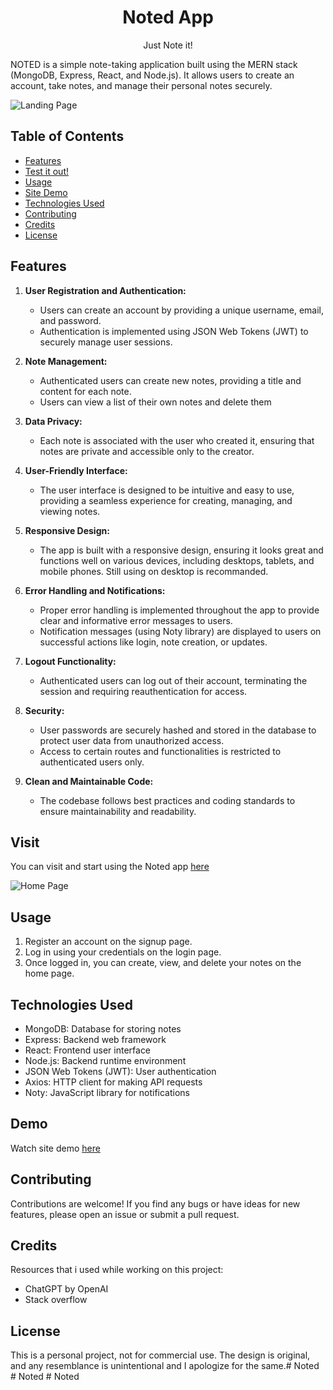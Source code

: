 <h1 align="center">Noted App</h1>
<p align="center">Just Note it!</p>

NOTED is a simple note-taking application built using the MERN stack (MongoDB, Express, React, and Node.js). It allows users to create an account, take notes, and manage their personal notes securely.

<img src="https://res.cloudinary.com/dwuyp1nss/image/upload/v1690240848/Website%20Demo/lak93vkzryojotuajefy.png" alt="Landing Page">

## Table of Contents
- [Features](#features)
- [Test it out!](#visit)
- [Usage](#usage)
- [Site Demo](#demo)
- [Technologies Used](#technologies-used)
- [Contributing](#contributing)
- [Credits](#credits)
- [License](#license)

## Features
1. **User Registration and Authentication:**
   - Users can create an account by providing a unique username, email, and password.
   - Authentication is implemented using JSON Web Tokens (JWT) to securely manage user sessions.

2. **Note Management:**
   - Authenticated users can create new notes, providing a title and content for each note.
   - Users can view a list of their own notes and delete them

3. **Data Privacy:**
   - Each note is associated with the user who created it, ensuring that notes are private and accessible only to the creator.

4. **User-Friendly Interface:**
   - The user interface is designed to be intuitive and easy to use, providing a seamless experience for creating, managing, and viewing notes.

5. **Responsive Design:**
   - The app is built with a responsive design, ensuring it looks great and functions well on various devices, including desktops, tablets, and mobile phones. Still using on desktop is recommanded.

6. **Error Handling and Notifications:**
   - Proper error handling is implemented throughout the app to provide clear and informative error messages to users.
   - Notification messages (using Noty library) are displayed to users on successful actions like login, note creation, or updates.

7. **Logout Functionality:**
   - Authenticated users can log out of their account, terminating the session and requiring reauthentication for access.

8. **Security:**
   - User passwords are securely hashed and stored in the database to protect user data from unauthorized access.
   - Access to certain routes and functionalities is restricted to authenticated users only.

9. **Clean and Maintainable Code:**
   - The codebase follows best practices and coding standards to ensure maintainability and readability.


## Visit
You can visit and start using the Noted app [here](https://noted-app-ten.vercel.app/)

<img src="https://res.cloudinary.com/dwuyp1nss/image/upload/v1690240845/Website%20Demo/ydet35yiiidfcpsfydkm.png" alt="Home Page" />

## Usage
1. Register an account on the signup page.
2. Log in using your credentials on the login page.
3. Once logged in, you can create, view, and delete your notes on the home page.


## Technologies Used
- MongoDB: Database for storing notes
- Express: Backend web framework
- React: Frontend user interface
- Node.js: Backend runtime environment
- JSON Web Tokens (JWT): User authentication
- Axios: HTTP client for making API requests
- Noty: JavaScript library for notifications

## Demo
Watch site demo [here](https://drive.google.com/file/d/1TZyWIQBO5v3S1nYpJ1nguiuSkC16NT7v/view?usp=sharing)

## Contributing
Contributions are welcome! If you find any bugs or have ideas for new features, please open an issue or submit a pull request.

## Credits
Resources that i used while working on this project:
- ChatGPT by OpenAI
- Stack overflow

## License
This is a personal project, not for commercial use. The design is original, and any resemblance is unintentional and I apologize for the same.#   N o t e d  
 #   N o t e d  
 #   N o t e d  
 
